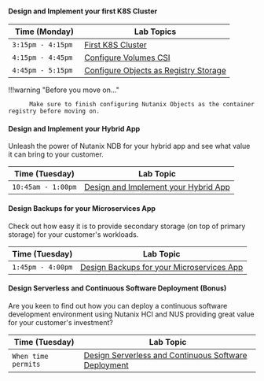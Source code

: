 

#### Design and Implement your first K8S Cluster


| Time (Monday)| Lab Topics  |
|-------------------------|----------|
| `3:15pm - 4:15pm `   | <a href="https://nutanix-japan.github.io/ocp-gitp/" target="_blank">First K8S Cluster</a>          |
| `4:15pm - 4:45pm `  | <a href="https://ocp.howntnx.win/ocp_ntnx_hci/ocp_csi" target="_blank">Configure Volumes CSI</a>          |
| `4:45pm - 5:15pm `  | <a href="https://ocp.howntnx.win/optional_labs/ocp_image_registry" target="_blank">Configure Objects as Registry Storage</a>          |

!!!warning "Before you move on..."
            
          Make sure to finish configuring Nutanix Objects as the container registry before moving on.


#### Design and Implement your Hybrid App

Unleash the power of Nutanix NDB for your hybrid app and see what value it can bring to your customer.

| Time (Tuesday) | Lab Topic  |
|-------------------------|----------|
| `10:45am - 1:00pm` | <a href="https://ocp.howntnx.win/ocp_ndb/" target="_blank">Design and Implement your Hybrid App</a>|


#### Design Backups for your Microservices App

Check out how easy it is to provide secondary storage (on top of primary storage) for your customer's workloads.

| Time (Tuesday) | Lab Topic |
|-------------------------|----------|
|` 1:45pm - 4:00pm `  |<a href="https://ocp.howntnx.win/optional_labs/objects_prep" target="_blank">Design Backups for your Microservices App</a> |

#### Design Serverless and Continuous Software Deployment (Bonus)

Are you keen to find out how you can deploy a continuous software development environment using Nutanix HCI and NUS providing great value for your customer's investment?

| Time (Tuesday) | Lab Topic|
|-------------------------|----------|
|`When time permits `  |<a href="https://ocp.howntnx.win/ocp_serverless/" target="_blank">Design Serverless and Continuous Software Deployment</a> |

